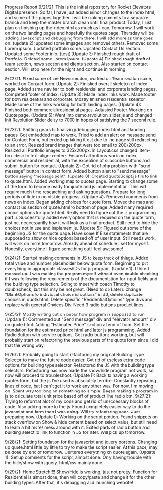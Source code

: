 Progress Report
9/21/21:
This is the initial repository for Rocket Elevators Digital presence. So far, I have just added minor changes to the index.html, and some of the pages together. I will be making commits to a separate branch and keep the master branch clean until final product.
Today, I just plan on finishing up the index.html as much as I can. Tomorrow, I will work on the two landing pages and hopefully the quotes page. Thursday will be adding Javascript and debugging from there. I will add more as time goes on.
(update 2): updated some imgages and removed others. Removed some Lorem ipsum.
Updated portfolio some. Updated Contact Us section. Updated some Footer info.
(test)
(Update 3) Finished rough draft of Portfolio. Deleted some Lorem ipsum.
(Update 4) Finished rough draft of team section, news section and clients section. Also started on contact section. Will stop here for the night and continue in morning.

9/22/21:
Fixed some of the News section, worked on Team section some, worked on Contact form.
(Update 2): Finished overall skeleton of index page. Added same nav bar to both residential and corporate landing pages. Completed footer of index.
(Update 3): Made index links work. Made footer for both residential and corporate. Mostly finished residential skeleton. Made some of the links working for both landing pages.
(Update 4): Finished both commercial/residential pages. Adjusted Footer. Working on Quote page.
(Update 5): Went into demo.revolution_slider.js and changed Init Revolution Slider delay to 7000 in hopes of satisfying the 7 second rule.

9/23/21:
Shifting gears to finalizing/debugging index.html and landing pages. Got embedded map to work. Tried to add an alert on message send for Contact Form, but ended up taking it out due to the page still redirecting to an error. Resized brand images that were too small to 200x200px. Resized all Portfolio images to 325x200px. In Layout.css changed .item-box-desc to text-align: center;. Ensured all buttons work on index, commercial and residential, with the exception of subscribe buttons and submit button for contact.
(Update 2): Got rid of php problem with "send message" button in contact form. Added button alert to "send message" button saying "message sent".
(Update 3): Created quoteScript.js file to link to quote.html. Added working map to quotes page. Starting to change some of the form to become ready for quote and js implementation. This will require much time researching and asking questions. Prepare for long periods of little to no visible progress.
(Update 4): Removed comments from news on index. Began adding choices for quote form. Moved the map and contact us section of quote.html to bottom of page. Added many required choice options for quote.html. Really need to figure out the js programming part :/. Successfully added every option that is required on the quote form, just not neccessarilly how it will look as a final product. Still need to hide the choices not in use and implement js.
(Update 5): Figured out some of the beginning JS for the quote page. Have some If Else statements that are supposed to show or hide options based off of user input. Still needs work, will work on more tomorrow. Already ahead of schedule I set for myself. Honestly, everytime I figure something out I feel awesome!

9/24/21:
Started making comments in JS to keep track of things. Added total value and number placeholder below quote form. Beginning to put everything in appropriate classes/IDs for js program.
(Update 1): I think I messed up. I was making the program myself without even double checking if I was following the requirements of the documentation for input fields and the building type selection. Going to meet with coach Timothy to doublecheck, but this may be not great.
(Need to do Later): Change "BlankOptions to individual choice id options" in JS, delete duplicate choices in quote.html. Delete specific "ResidentialOptioins" type divs and replace with general Choices Div. Need 3 radio buttons product lines.

9/25/21:
Mostly writing out on paper how program is supposed to run.
(Update 1): Commented out "Send message" div and "elevator amount" div on quote.html. Adding "Estimated Price" section at end of form. Set the foundation for the estimated price html and later js programming. Added Radio Button with service options. Got radio buttons working, but will probably start on refactoring the previous parts of the quote form since I did that the wrong way.

9/26/21:
Probably going to start refactoring my original Building Type Selector to make the future code easier. Got rid of useless extra code options for building type selector. Refactored the JS with the building type selectors. Refactoring has now made the show/hide program not work, so now will proceed to troubleshoot.
(Update 1): Back to having a working quotes form, but the js I've used is absolutely terrible. Constantly repeating lines of code, but I can't get it to work any other way. For now, I'm moving on. Spent way too long on something so simple. Began making a program in js to calculate total unit price based off of product line radio btn.
9/27/21:
Trying to reformat alot of my code and get rid of uneccessary blocks of code. Also adding more to the js. Found completely easier way to do the javascript and form than I was doing. Will try refactoring soon. Just preparing now.
(Update 1): Working on the script portion. Found snippets on stack overflow on Show & hide content based on select value, but still need to learn a bit more/ mess around with it. Edited parts of radio button and building select to link to function in JS for later. Will pick up tomorrow.

9/28/21:
Setting foundation for the javascript and jquery portions. Changing up quote.html little by little to try to make the script easier. At this pace, may be done by end of tomorrow. Centered everything on quote again.
(Update 1): Set up comments for the script, almost done. Only having trouble with the hide/show with jquery. html/css mainly done.

9/29/21:
Home Stretch!!!! Show/Hide is working, just not pretty. Function for Residential is almost done, then will copy/paste and change it for the other building types. After that, it's debugging and launching website!
